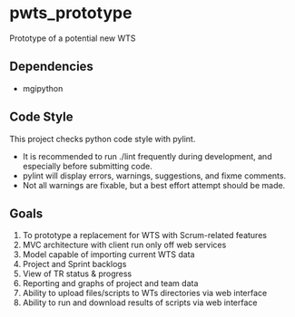 # pwts_prototype
Prototype of a potential new WTS

## Dependencies
* mgipython

## Code Style
This project checks python code style with pylint.

* It is recommended to run ./lint frequently during development, and especially before submitting code.
 * pylint will display errors, warnings, suggestions, and fixme comments. 
 * Not all warnings are fixable, but a best effort attempt should be made.

## Goals
1. To prototype a replacement for WTS with Scrum-related features
2. MVC architecture with client run only off web services
3. Model capable of importing current WTS data
4. Project and Sprint backlogs
5. View of TR status & progress
6. Reporting and graphs of project and team data
7. Ability to upload files/scripts to WTs directories via web interface
8. Ability to run and download results of scripts via web interface